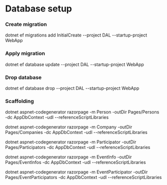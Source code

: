 
# Database setup

### Create migration
dotnet ef migrations add InitialCreate --project DAL --startup-project WebApp
### Apply migration
dotnet ef database update --project DAL --startup-project WebApp
### Drop database
dotnet ef database drop --project DAL --startup-project WebApp

### Scaffolding
dotnet aspnet-codegenerator razorpage -m Person -outDir Pages/Persons -dc AppDbContext -udl --referenceScriptLibraries

dotnet aspnet-codegenerator razorpage -m Company -outDir Pages/Companies -dc AppDbContext -udl --referenceScriptLibraries

dotnet aspnet-codegenerator razorpage -m Participator -outDir Pages/Participators -dc AppDbContext -udl --referenceScriptLibraries

dotnet aspnet-codegenerator razorpage -m EventInfo -outDir Pages/EventInfos -dc AppDbContext -udl --referenceScriptLibraries

dotnet aspnet-codegenerator razorpage -m EventParticipator -outDir Pages/EventParticipators -dc AppDbContext -udl --referenceScriptLibraries